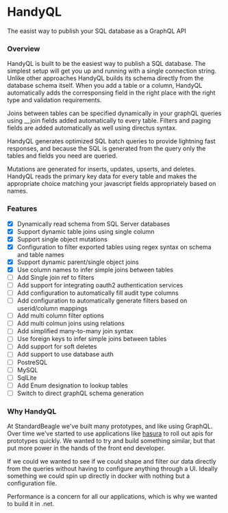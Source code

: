 # HandyQL
The easist way to publish your SQL database as a GraphQL API

### Overview
HandyQL is built to be the easiest way to publish a SQL database. The simplest setup will get you up and running with a single connection string. Unlike other approaches HandyQL builds its schema directly from the database schema itself. When you add a table or a column, HandyQL automatically adds the corresponsing field in the right place with the right type and validation requirements.

Joins between tables can be specified dynamically in your graphQL queries using __join fields added automatically to every table. Filters and paging fields are added automatically as well using directus syntax.

HandyQL generates optimized SQL batch queries to provide lightning fast responses, and because the SQL is generated from the query only the tables and fields you need are queried.

Mutations are generated for inserts, updates, upserts, and deletes. HandyQL reads the primary key data for every table and makes the appropriate choice matching your javascript fields appropriately based on names.

### Features
 - [x] Dynamically read schema from SQL Server databases
 - [x] Support dynamic table joins using single column
 - [x] Support single object mutations
 - [x] Configuration to filter exported tables using regex syntax on schema and table names
 - [x] Support dynamic parent/single object joins
 - [x] Use column names to infer simple joins between tables
 - [ ] Add Single join ref to filters
 - [ ] Add support for integrating oauth2 authentication services
 - [ ] Add configuration to automatically fill audit type columns
 - [ ] Add configuration to automatically generate filters based on userid/column mappings 
 - [ ] Add multi column filter options
 - [ ] Add multi colmun joins using relations
 - [ ] Add simplified many-to-many join syntax
 - [ ] Use foreign keys to infer simple joins between tables
 - [ ] Add support for soft deletes
 - [ ] Add support to use database auth
 - [ ] PostreSQL
 - [ ] MySQL
 - [ ] SqlLite
 - [ ] Add Enum designation to lookup tables
 - [ ] Switch to direct graphQL schema generation

 ### Why HandyQL
 At StandardBeagle we've built many prototypes, and like using GraphQL. Over time we've started to use applications like [hasura](https://hasura.io/) to roll out apis for prototypes quickly. We wanted to try and build something similar, but that put more power in the hands of the front end developer. 

 If we could we wanted to see if we could shape and filter our data directly from the queries without having to configure anything through a UI. Ideally something we could spin up directly in docker with nothing but a configuration file. 

 Performance is a concern for all our applications, which is why we wanted to build it in .net. 
